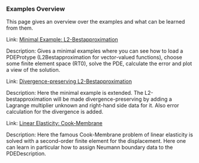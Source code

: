 ### Examples Overview

This page gives an overview over the examples and what can be learned from them.


Link: [Minimal Example: L2-Bestapproximation](@ref)

Description: Gives a minimal examples where you can see how to load a PDEProtype (L2Bestapproximation for vector-valued functions), choose some finite element space (RT0), solve the PDE, calculate the error and plot a view of the solution.


Link: [Divergence-preserving L2-Bestapproximation](@ref)

Description: Here the minimal example is extended. The L2-bestapproximation will be made divergence-preserving by adding a Lagrange multiplier unknown and right-hand side data for it. Also error calculation for the divergence is added.



Link: [Linear Elasticity: Cook-Membrane](@ref)

Description: Here the famous Cook-Membrane problem of linear elasticity is solved with a second-order finite element for the displacement. Here one can learn in particular how to assign Neumann boundary data to the PDEDescription.

